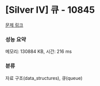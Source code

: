 # [Silver IV] 큐 - 10845 

[문제 링크](https://www.acmicpc.net/problem/10845) 

### 성능 요약

메모리: 130884 KB, 시간: 216 ms

### 분류

자료 구조(data_structures), 큐(queue)

